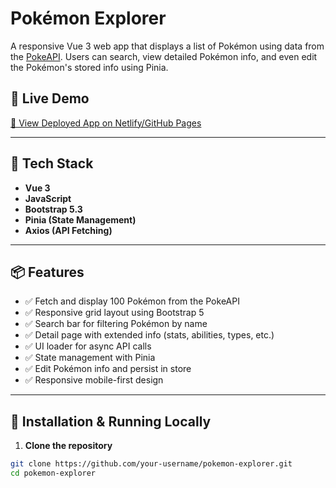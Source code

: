 # Pokémon Explorer

A responsive Vue 3 web app that displays a list of Pokémon using data from the [PokeAPI](https://pokeapi.co/). Users can search, view detailed Pokémon info, and even edit the Pokémon's stored info using Pinia.

## 🚀 Live Demo
[🔗 View Deployed App on Netlify/GitHub Pages](https://arfhqm.github.io/pokemon-explorer/)

---

## 🧰 Tech Stack

- **Vue 3**
- **JavaScript**
- **Bootstrap 5.3**
- **Pinia (State Management)**
- **Axios (API Fetching)**

---

## 📦 Features

- ✅ Fetch and display 100 Pokémon from the PokeAPI
- ✅ Responsive grid layout using Bootstrap 5
- ✅ Search bar for filtering Pokémon by name
- ✅ Detail page with extended info (stats, abilities, types, etc.)
- ✅ UI loader for async API calls
- ✅ State management with Pinia
- ✅ Edit Pokémon info and persist in store
- ✅ Responsive mobile-first design
---

## 🔧 Installation & Running Locally

1. **Clone the repository**
```bash
git clone https://github.com/your-username/pokemon-explorer.git
cd pokemon-explorer
